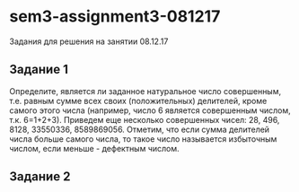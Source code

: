 # sem3-assignment3-081217
Задания для решения на занятии 08.12.17

## Задание 1

Определите, является ли заданное натуральное число совершенным, т.е. равным сумме всех своих (положительных) делителей, кроме самого этого числа (например, число 6 является совершенным числом, т.к. 6=1+2+3). Приведем еще несколько совершенных чисел: 28, 496, 8128, 33550336, 8589869056. Отметим, что если сумма делителей числа больше самого числа, то такое число называется избыточным числом, если меньше - дефектным числом.

## Задание 2
